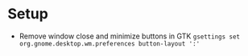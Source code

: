 # Setup

- Remove window close and minimize buttons in GTK
  `gsettings set org.gnome.desktop.wm.preferences button-layout ':'`
